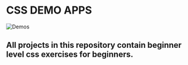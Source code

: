 # CSS DEMO APPS

![Demos](https://media.giphy.com/media/jdFFkLwz5hwRkLwVn1/giphy.gif)

## All projects in this repository contain beginner level css exercises for beginners.




